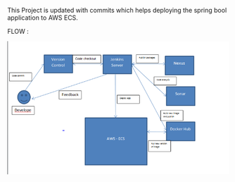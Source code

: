 This Project is updated with commits which helps deploying the spring bool application to AWS ECS.

FLOW :




![](https://github.com/Rajdash/gs-serving-web-content/blob/master/Capture.PNG)


 
